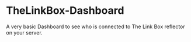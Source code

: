 # TheLinkBox-Dashboard
A very basic Dashboard to see who is connected to The Link Box reflector on your server.
